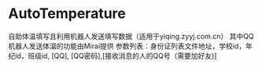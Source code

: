 # AutoTemperature
自助体温填写且利用机器人发送填写数据（适用于yiqing.zyyj.com.cn）
其中QQ机器人发送体温的功能由Mirai提供
参数列表：身份证列表文件地址，学校id，年纪id，班级id, [QQ], [QQ密码],[接收消息的人的QQ号（需要加好友)]
